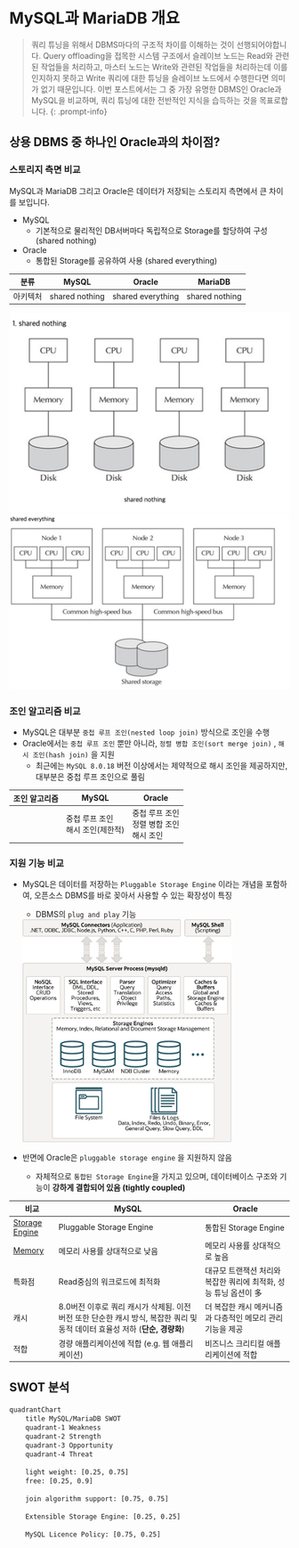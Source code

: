 

# MySQL과 MariaDB 개요

> 쿼리 튜닝을 위해서 DBMS마다의 구조적 차이를 이해하는 것이 선행되어야합니다. Query offloading을 접목한 시스템 구조에서 슬레이브 노드는 Read와 관련된 작업들을 처리하고, 마스터 노드는 Write와 관련된 작업들을 처리하는데 이를 인지하지 못하고 Write 쿼리에 대한 튜닝을 슬레이브 노드에서 수행한다면 의미가 없기 때문입니다.
이번 포스트에서는 그 중 가장 유명한 DBMS인 Oracle과 MySQL을 비교하며, 쿼리 튜닝에 대한 전반적인 지식을 습득하는 것을 목표로합니다.
{: .prompt-info}



## 상용 DBMS 중 하나인 Oracle과의 차이점?

### 스토리지 측면 비교

MySQL과 MariaDB 그리고 Oracle은 데이터가 저장되는 스토리지 측면에서 큰 차이를 보입니다.

* MySQL
  * 기본적으로 물리적인 DB서버마다 독립적으로 Storage를 할당하여 구성 (shared nothing)
* Oracle
  * 통합된 Storage를 공유하여 사용 (shared everything)

| 분류     | MySQL          | Oracle            | MariaDB        |
| -------- | -------------- | ----------------- | -------------- |
| 아키텍처 | shared nothing | shared everything | shared nothing |



<img src="https://raw.githubusercontent.com/joonamin/UpicImageRepo/master/uPic/Screenshot%202024-11-04%20at%2000.21.23.png" alt="Screenshot 2024-11-04 at 00.21.23" style="zoom:50%;" />

<img src="https://raw.githubusercontent.com/joonamin/UpicImageRepo/master/uPic/Screenshot%202024-11-04%20at%2000.22.13.png" alt="Screenshot 2024-11-04 at 00.22.13" style="zoom:50%;" />



### 조인 알고리즘 비교

* MySQL은 대부분 `중첩 루프 조인(nested loop join)` 방식으로 조인을 수행
* Oracle에서는 `중첩 루프 조인` 뿐만 아니라, `정렬 병합 조인(sort merge join)` , `해시 조인(hash join)` 을 지원
  * 최근에는 `MySQL 8.0.18` 버전 이상에서는 제약적으로 해시 조인을 제공하지만, 대부분은 중첩 루프 조인으로 풀림

| 조인 알고리즘 | MySQL                                 | Oracle                                            |
| - | ------------------------------------- | ------------------------------------------------- |
|               | 중첩 루프 조인<br />해시 조인(제한적) | 중첩 루프 조인<br />정렬 병합 조인<br />해시 조인 |



### 지원 기능 비교

* MySQL은 데이터를 저장하는 `Pluggable Storage Engine` 이라는 개념을 포함하여, 오픈소스 DBMS를 바로 꽂아서 사용할 수 있는 확장성이 특징

  * DBMS의 `plug and play` 기능

  <img src="https://raw.githubusercontent.com/joonamin/UpicImageRepo/master/uPic/mysql-architecture.png" alt="mysql-architecture" style="zoom:75%;" />

* 반면에 Oracle은 `pluggable storage engine` 을 지원하지 않음
  * 자체적으로 `통합된 Storage Engine`을 가지고 있으며, 데이터베이스 구조와 기능이 **강하게 결합되어 있음 (tightly coupled)**

| 비교 | MySQL                    | Oracle                |
| ------ | ------------------------ | --------------------- |
| <u>Storage Engine</u> | Pluggable Storage Engine | 통합된 Storage Engine |
| <u>Memory</u> | 메모리 사용률 상대적으로 낮음 | 메모리 사용률 상대적으로 높음 |
| 특화점 | Read중심의 워크로드에 최적화 | 대규모 트랜잭션 처리와 복잡한 쿼리에 최적화, 성능 튜닝 옵션이 多 |
| 캐시 | 8.0버전 이후로 쿼리 캐시가 삭제됨. 이전 버전 또한 단순한 캐시 방식, 복잡한 쿼리 및 동적 데이터 효율성 저하 (**단순, 경량화**) | 더 복잡한 캐시 메커니즘과 다층적인 메모리 관리 기능을 제공 |
| 적합 | 경량 애플리케이션에 적합 (e.g. 웹 애플리케이션) | 비즈니스 크리티컬 애플리케이션에 적합 |

## SWOT 분석

```mermaid
quadrantChart
	title MySQL/MariaDB SWOT
	quadrant-1 Weakness
	quadrant-2 Strength
	quadrant-3 Opportunity
	quadrant-4 Threat
	
	light weight: [0.25, 0.75]
	free: [0.25, 0.9]
	
	join algorithm support: [0.75, 0.75]
	
	Extensible Storage Engine: [0.25, 0.25] 
	
	MySQL Licence Policy: [0.75, 0.25]
```

